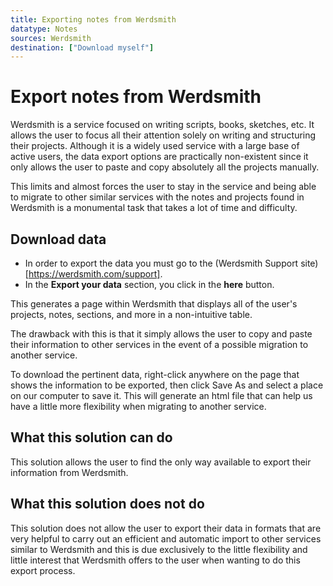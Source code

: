```yaml
---
title: Exporting notes from Werdsmith
datatype: Notes
sources: Werdsmith
destination: ["Download myself"]
---
```


# Export notes from Werdsmith

Werdsmith is a service focused on writing scripts, books, sketches, etc. It allows the user to focus all their attention solely on writing and structuring their projects. Although it is a widely used service with a large base of active users, the data export options are practically non-existent since it only allows the user to paste and copy absolutely all the projects manually.

This limits and almost forces the user to stay in the service and being able to migrate to other similar services with the notes and projects found in Werdsmith is a monumental task that takes a lot of time and difficulty.

## Download data

  * In order to export the data you must go to the (Werdsmith Support site)[https://werdsmith.com/support].
  * In the **Export your data** section, you click in the **here** button.

This generates a page within Werdsmith that displays all of the user's projects, notes, sections, and more in a non-intuitive table.

The drawback with this is that it simply allows the user to copy and paste their information to other services in the event of a possible migration to another service.

To download the pertinent data, right-click anywhere on the page that shows the information to be exported, then click Save As and select a place on our computer to save it. This will generate an html file that can help us have a little more flexibility when migrating to another service.

## What this solution can do
This solution allows the user to find the only way available to export their information from Werdsmith.

## What this solution does not do
This solution does not allow the user to export their data in formats that are very helpful to carry out an efficient and automatic import to other services similar to Werdsmith and this is due exclusively to the little flexibility and little interest that Werdsmith offers to the user when wanting to do this export process.
